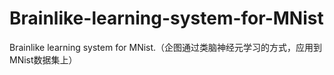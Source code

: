 # Brainlike-learning-system-for-MNist
Brainlike learning system for MNist.（企图通过类脑神经元学习的方式，应用到MNist数据集上）
